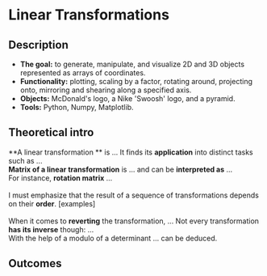 # Linear Transformations
## Description
- **The goal:** to generate, manipulate, and visualize 2D and 3D objects represented as arrays of coordinates.
- **Functionality:** plotting, scaling by a factor, rotating around, projecting onto, mirroring and shearing along a specified axis.
- **Objects:** McDonald's logo, a Nike 'Swoosh' logo, and a pyramid.
- **Tools:** Python, Numpy, Matplotlib.
## Theoretical intro
**A linear transformation ** is ... It finds its **application** into distinct tasks such as ...<br>
**Matrix of a linear transformation** is ... and can be **interpreted as** ...<br>
For instance, **rotation matrix** ...<br><br>
I must emphasize that the result of a sequence of transformations depends on their **order**.
[examples]<br><br>
When it comes to **reverting** the transformation, ... Not every transformation **has its inverse** though: ...<br>
With the help of a modulo of a determinant ... can be deduced.

## Outcomes
